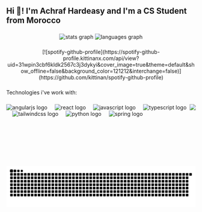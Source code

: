 <h2 align="left">Hi 👋! I'm Achraf Hardeasy and I'm a CS Student from Morocco</h2>

###

<div align="center">
  <img src="https://github-readme-stats.vercel.app/api?username=achrafhardizi&hide_title=false&hide_rank=false&show_icons=true&include_all_commits=true&count_private=true&disable_animations=false&theme=dracula&locale=en&hide_border=false" height="150" alt="stats graph"  />
  <img src="https://github-readme-stats.vercel.app/api/top-langs?username=achrafhardizi&locale=en&hide_title=false&layout=compact&card_width=320&langs_count=5&theme=dracula&hide_border=false" height="150" alt="languages graph"  />
</div>

###

<div align="center">
[![spotify-github-profile](https://spotify-github-profile.kittinanx.com/api/view?uid=31wpin3cbf6kldk2567c3j3dykyi&cover_image=true&theme=default&show_offline=false&background_color=121212&interchange=false)](https://github.com/kittinan/spotify-github-profile)
</div>

###

<p align="left">Technologies i've work with:</p>

###

<img align="right" height="150" src="https://imgflip.com/gif/99h0az" />

###

<div align="left">
  <img src="https://cdn.jsdelivr.net/gh/devicons/devicon/icons/angularjs/angularjs-original.svg" height="30" alt="angularjs logo"  />
  <img width="12" />
  <img src="https://cdn.jsdelivr.net/gh/devicons/devicon/icons/react/react-original.svg" height="30" alt="react logo"  />
  <img width="12" />
  <img src="https://cdn.jsdelivr.net/gh/devicons/devicon/icons/javascript/javascript-original.svg" height="30" alt="javascript logo"  />
  <img width="12" />
  <img src="https://cdn.jsdelivr.net/gh/devicons/devicon/icons/typescript/typescript-original.svg" height="30" alt="typescript logo"  />
  <img width="12" />
  <img src="https://cdn.jsdelivr.net/gh/devicons/devicon/icons/tailwindcss/tailwindcss-original-wordmark.svg" height="30" alt="tailwindcss logo"  />
  <img width="12" />
  <img src="https://cdn.jsdelivr.net/gh/devicons/devicon/icons/python/python-original.svg" height="30" alt="python logo"  />
  <img width="12" />
  <img src="https://cdn.jsdelivr.net/gh/devicons/devicon/icons/spring/spring-original.svg" height="30" alt="spring logo"  />
</div>

###

<br clear="both">

![Snake animation](https://github.com/achrafhardizi/achrafhardizi/blob/main/dist/snake.svg)

###
